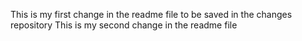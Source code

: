 This is my first change in the readme file to be saved in the changes repository
This is my second change in the readme file 
